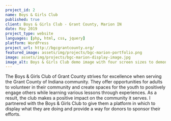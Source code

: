 ```yaml
---
project_id: 2
name: Boys & Girls Club
published: true
client: Boys & Girls Club - Grant County, Marion IN
date: May 2019
project_type: website
languages: [php, html, css, jquery]
platform: WordPress
project_url: http://bgcgrantcounty.org/
featured_image: assets/img/projects/bgc-marion-portfolio.png
image: assets/img/projects/bgc-marion-display-image.jpg
image_alt: Boys & Girls Club demo image with four screen sizes to demonstrate responsive design.
---
```

The Boys & Girls Club of Grant County strives for excellence when serving the Grant County of Indiana community. They offer opportunities for adults to volunteer in their community and create spaces for the youth to positively engage others while learning various lessons through experiences. As a result, the club makes a positive impact on the community it serves. I partnered with the Boys & Girls Club to give them a platform in which to display what they are doing and provide a way for donors to sponsor their efforts.